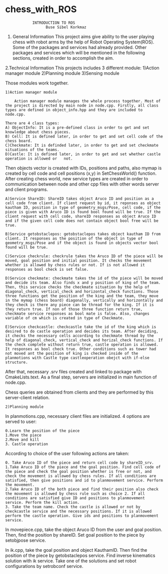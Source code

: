 # chess_with_ROS
				INTRODUCTION TO ROS
				      Buse Sibel Korkmaz 

1. General Information
	This project aims give ability to the user playing chess with robot arms by the help of Robot Operating System(ROS). Some of the packages and services had already provided. Other packages and services which will be mentioned in the following sections, created in order to accomplish the aim.  

2.Technical Information
	This projects includes 3 different module:
		1)Action manager module
		2)Planning module
		3)Sensing module
	
Those modules work together. 

	1)Action manager module
	
		Action manager module manages the whole process together. Most of the project is directed by main node in node.cpp. Firstly, all class types are defined in object_info.hpp and they are included to node.cpp. 
		
	There are 4 class types:
	A) ObjectInfo: It is a pre-defined class in order to get and set knowledge about chess pieces.
	B) Cell: It is defined later, in order to get and set cell code of the chess board.
	C)Checkmate: It is definded later, in order to get and set checkmate situations of the teams.
	D)Castle: It is defined later, in order to get and set whether castle operation is allowed or 	not.

Then objects vector is created with IDs, positions and paths, also mymap is created by cell code and cell positions (x,y) in SetChessWorld() function. After creating chess world, new service types are created in order to communication between node and other cpp files with other words server and client programs. 
	
	A)Service ShareID: ShareID takes object Aruco ID and position as a cell code from client. If client request by id, it reponses as object kautham ID, position in type of geometry_msgs/Pose, cell code, if the piece is given with Aruco ID is found bool found will be true. If the client request with cell code, shareID responses as object Aruco ID and if the given cell code does not contain object bool free will be true.
	
	B)Service getobstaclepos: getobstaclepos takes object kautham ID from client. It responses as the position of the object in type of geometry_msgs/Pose and if the object is found in objects vector bool found will be true.
	
	C)Service checkrule: checkrule takes the Aruco ID of the piece will be moved, goal position and initial position. It checks the movement whether is allowed by chess rules or not. If is not allowed it responses as bool check is set false.
	
	D)Service checkmate: checkmate takes the id of the piece will be moved and decide its team. Also finds x and y position of king of the team. Then, this service checks the checkmate situation by the help of diagonal_check, vertical_check and horizontal_check functions. Those three functions get the position of the king and the team, they move in the mymap (chess board) diagonally, vertically and horizontally and they check is there any piece can be thread for the king. If it is they return true. If non of those three function return true, checkmate service responses as bool mate is false. Also, changes variable of cm which is created in type of Checkmate.

	E)Service checkcastle: checkcastle take the id of the king which is desired to do castle operation and decides its team. After deciding, it checks the necessary cells according to checkmate thread by the help of diagonal_check, vertical_check and horizal_check functions. If the check complete without return true, castle operation is allowed. It responses as bool check true. Other conditions such as tower had not moved ant the position of king is checked inside of the planmotions with Castle type castleoperation obejct with if-else structure.
	

After that, necessary .srv files created and linked to package with CmakeLists.text. As a final step, servers are initialized in main function of node.cpp.

Chess queries are obtained from clients and they are performed by this server-client relation.

	2)Planning module
	
In planmotions.cpp, necessary client files are initialized. 4 options are served to user:
	
	0.Learn the position of the piece
	1.Move the piece
	2.Move and kill
	3. Castle operation

According to choice of the user following actions are taken:
	
	0. Take Aruco ID of the piece and return cell code by shareID_srv.
	1.Take Aruco ID of the piece and the goal position. Find cell code of the piece and check the goal position whether is free or not, and check the movement is allowed by chess rules. If all conditions are satisfied, then give positions and id to planmovement service. Perform the movement.
	2.Take Aruco ID of the both piece and find their position also check the movement is allowed by chess rule such as choice 2. If all conditions are satisfied give ID and positions to planmovement service. Perform the kill action.
	3. Take the team name. Check the castle is allowed or not by checkcastle service and the necessary positions. If it is allowed perform the castle operation. Give ids and positions to planmovement service.   
		
In movepiece.cpp, take the object Aruco ID from the user  and goal position. Then, find the position by shareID. Set goal position to the piece by setobjpose service.

In ik.cpp, take the goal position and object KauthamID. Then find the position of the piece by getobstaclepos service. Find inverse kinematics solution with ik service. Take one of the solutions and set robot configurations by setrobconf service.
